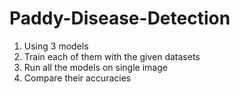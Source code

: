 # Paddy-Disease-Detection
1. Using 3 models
2. Train each of them with the given datasets
3. Run all the models on single image 
4. Compare their accuracies
